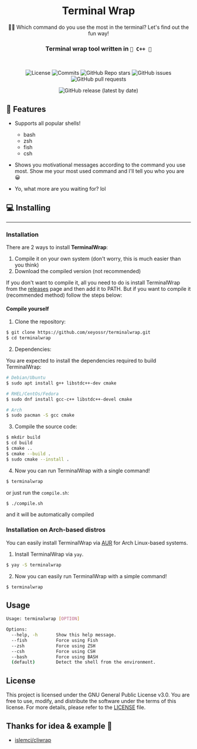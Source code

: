 <div align="center">

# Terminal Wrap
🧑‍💻 Which command do you use the most in the terminal? Let's find out the fun way! 

<h3>
Terminal wrap tool written in <code>👑 C++ 👑</code>
</h3>
<br>

![License](https://img.shields.io/github/license/xeyossr/terminalwrap?style=for-the-badge)
![Commits](https://img.shields.io/github/commit-activity/m/xeyossr/terminalwrap?style=for-the-badge)
![GitHub Repo stars](https://img.shields.io/github/stars/xeyossr/terminalwrap?style=for-the-badge)
![GitHub issues](https://img.shields.io/github/issues/xeyossr/terminalwrap?style=for-the-badge)
![GitHub pull requests](https://img.shields.io/github/issues-pr/xeyossr/terminalwrap?style=for-the-badge)

![GitHub release (latest by date)](https://img.shields.io/github/v/release/xeyossr/terminalwrap?style=for-the-badge)

</div>

##  💫 Features
- Supports all popular shells!
  - bash
  - zsh
  - fish
  - csh

- Shows you motivational messages according to the command you use most. Show me your most used command and I'll tell you who you are 😀
- Yo, what more are you waiting for? lol

## 💻 Installing
---
### Installation 

There are 2 ways to install **TerminalWrap**:
1. Compile it on your own system (don't worry, this is much easier than you think)
2. Download the compiled version (not recommended)

If you don't want to compile it, all you need to do is install TerminalWrap from the [releases](https://github.com/xeyossr/terminalwrap/releases) page and then add it to PATH.
But if you want to compile it (recommended method) follow the steps below:

#### Compile yourself

1. Clone the repository:

```bash
$ git clone https://github.com/xeyossr/terminalwrap.git
$ cd terminalwrap
```

2. Dependencies:

You are expected to install the dependencies required to build TerminalWrap:

```bash
# Debian/Ubuntu
$ sudo apt install g++ libstdc++-dev cmake

# RHEL/CentOs/Fedora
$ sudo dnf install gcc-c++ libstdc++-devel cmake

# Arch
$ sudo pacman -S gcc cmake
```

3. Compile the source code:

```bash
$ mkdir build
$ cd build
$ cmake ..
$ cmake --build .
$ sudo cmake --install .
```

4. Now you can run TerminalWrap with a single command!
```bash
$ terminalwrap
```

or just run the `compile.sh`:
```bash
$ ./compile.sh
```

and it will be automatically compiled

### Installation on Arch-based distros
You can easily install TerminalWrap via [AUR](https://aur.archlinux.org/packages/terminalwrap) for Arch Linux-based systems.

1. Install TerminalWrap via `yay`.

```bash
$ yay -S terminalwrap
```

2. Now you can easily run TerminalWrap with a simple command!
```bash
$ terminalwrap
```

## Usage

```bash
Usage: terminalwrap [OPTION]

Options:
  --help, -h       Show this help message.
  --fish           Force using Fish
  --zsh            Force using ZSH
  --csh            Force using CSH
  --bash           Force using BASH
  (default)        Detect the shell from the environment.
```

## License

This project is licensed under the GNU General Public License v3.0. You are free to use, modify, and distribute the software under the terms of this license. For more details, please refer to the [LICENSE](LICENSE) file.


## Thanks for idea & example 💬
- [islemci/cliwrap](https://github.com/islemci/cliwrap)
